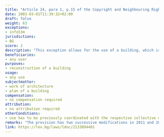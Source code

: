 ```yaml
---
title: "Article 24, para 1, p.15 of the Copyright and Neighbouring Rights Law (Член 24, ал.1, т.15 от Закона за авторското право и сродните му права)."
date: 2003-03-01T11:39:32+02:00 
draft: false
weight: 63
exceptions:
- info53m
jurisdictions:
- BG
score: 2
description: "This exception allows for the use of a building, which is a work of architecture, or a plan of such a building for the purpose of its reconstruction, carried out following coordination with the respective collective management organization." 
beneficiaries:
- any user
purposes: 
- reconstruction of a building
usage:
- any use
subjectmatter:
- work of architecture
- plan of a building
compensation:
- no compensation required
attribution: 
- no attribution required
otherConditions: 
- use has to be previously coordinated with the respective collective management organization
remarks: "The provision has two successive modifications in 2011 and 2018 imposing the requirement for the use to be sanctioned by a CMO."
link: https://lex.bg/laws/ldoc/2133094401
---
```

